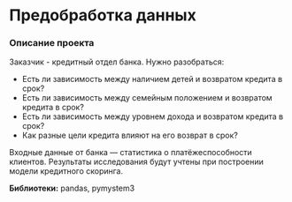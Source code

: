 # Предобработка данных

### Описание проекта
Заказчик -  кредитный отдел банка. Нужно разобраться:

  - Есть ли зависимость между наличием детей и возвратом кредита в срок?
  - Есть ли зависимость между семейным положением и возвратом кредита в срок?
  - Есть ли зависимость между уровнем дохода и возвратом кредита в срок?
  - Как разные цели кредита влияют на его возврат в срок?

Входные данные от банка — статистика о платёжеспособности клиентов.
Результаты исследования будут учтены при построении модели кредитного скоринга.

**Библиотеки:** pandas, pymystem3
